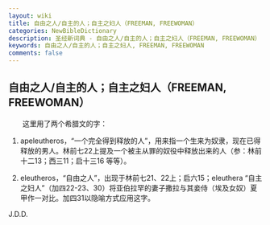 ```yaml
---
layout: wiki
title: 自由之人/自主的人；自主之妇人（FREEMAN, FREEWOMAN）
categories: NewBibleDictionary
description: 圣经新词典 - 自由之人/自主的人；自主之妇人（FREEMAN, FREEWOMAN）
keywords: 自由之人/自主的人；自主之妇人, FREEMAN, FREEWOMAN
comments: false
---
```


## 自由之人/自主的人；自主之妇人（FREEMAN, FREEWOMAN）

　　这里用了两个希腊文的字：

1. apeleutheros，“一个完全得到释放的人”，用来指一个生来为奴隶，现在已得释放的男人。林前七22上提及一个被主从罪的奴役中释放出来的人（参：林前十二13；西三11；启十三16 等等）。

2. eleutheros，“自由之人”，出现于林前七21、22上；启六15；eleuthera “自主之妇人”（加四22-23、30）将亚伯拉罕的妻子撒拉与其妾侍（埃及女奴）夏甲作一对比。加四31以隐喻方式应用这字。

J.D.D.






